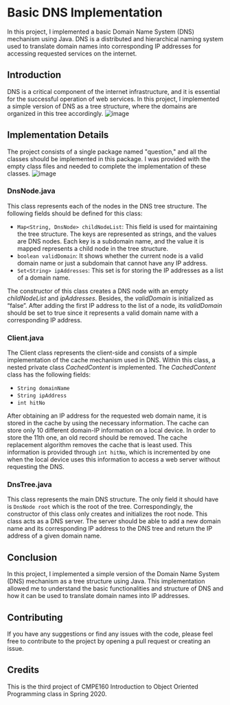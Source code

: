 # Basic DNS Implementation
In this project, I implemented a basic Domain Name System (DNS) mechanism using Java. DNS is a distributed and hierarchical naming system used to translate domain names into corresponding IP addresses for accessing requested services on the internet.

## Introduction
DNS is a critical component of the internet infrastructure, and it is essential for the successful operation of web services. In this project, I implemented a simple version of DNS as a tree structure, where the domains are organized in this tree accordingly.
![image](https://user-images.githubusercontent.com/64011660/232545306-b3e4fb91-deab-428c-b438-4f4c3a89c5d1.png)

## Implementation Details
The project consists of a single package named "question," and all the classes should be implemented in this package. I was provided with the empty class files and needed to complete the implementation of these classes.
![image](https://user-images.githubusercontent.com/64011660/232545387-9c9013c4-47f0-4da1-b356-71d0440fc19d.png)

### DnsNode.java
This class represents each of the nodes in the DNS tree structure. The following fields should be defined for this class:

* `Map<String, DnsNode> childNodeList`: This field is used for maintaining the tree structure. The keys are represented as strings, and the values are DNS nodes. Each key is a subdomain name, and the value it is mapped represents a child node in the tree structure.
* `boolean validDomain`: It shows whether the current node is a valid domain name or just a subdomain that cannot have any IP address.
* `Set<String> ipAddresses`: This set is for storing the IP addresses as a list of a domain name.

The constructor of this class creates a DNS node with an empty _childNodeList_ and _ipAddresses_. Besides, the _validDomain_ is initialized as “false”. After adding the first IP address to the list of a node, its _validDomain_ should be set to true since it represents a valid domain name with a corresponding IP address.

### Client.java
The Client class represents the client-side and consists of a simple implementation of the cache mechanism used in DNS. Within this class, a nested private class _CachedContent_ is implemented. The _CachedContent_ class has the following fields:

* `String domainName`
* `String ipAddress`
* `int hitNo`

After obtaining an IP address for the requested web domain name, it is stored in the cache by using the necessary information. The cache can store only 10 different domain-IP information on a local device. In order to store the 11th one, an old record should be removed. The cache replacement algorithm removes the cache that is least used. This information is provided through `int hitNo`, which is incremented by one when the local device uses this information to access a web server without requesting the DNS.

### DnsTree.java
This class represents the main DNS structure. The only field it should have is `DnsNode root` 
which is the root of the tree. Correspondingly, the constructor of this class only creates and 
initializes the root node.
This class acts as a DNS server. The server should be able to add a new domain name and its corresponding IP address to the DNS tree and return the IP address of a given domain name.

## Conclusion
In this project, I implemented a simple version of the Domain Name System (DNS) mechanism as a tree structure using Java. This implementation allowed me to understand the basic functionalities and structure of DNS and how it can be used to translate domain names into IP addresses.

## Contributing
If you have any suggestions or find any issues with the code, please feel free to contribute to the project by opening a pull request or creating an issue.

## Credits
This is the third project of CMPE160 Introduction to Object Oriented Programming class in Spring 2020.
